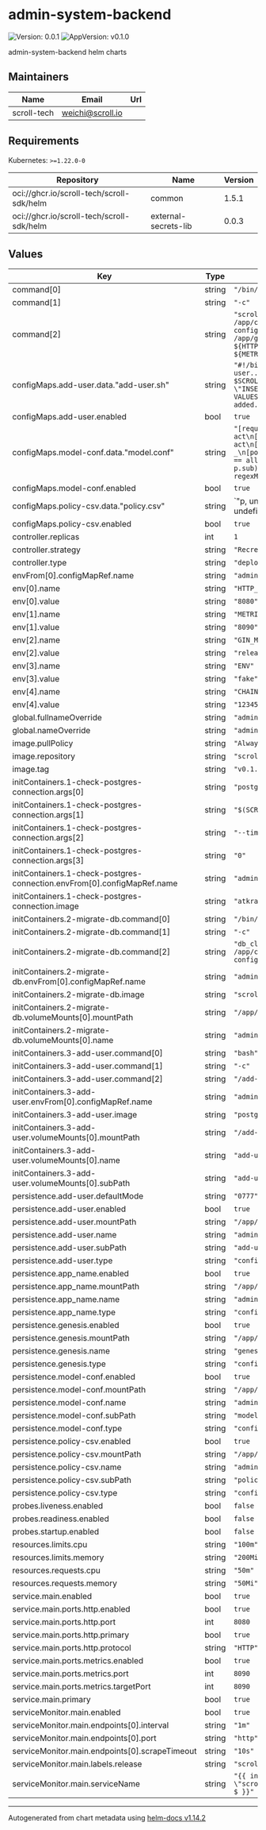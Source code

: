 # admin-system-backend

![Version: 0.0.1](https://img.shields.io/badge/Version-0.0.1-informational?style=flat-square) ![AppVersion: v0.1.0](https://img.shields.io/badge/AppVersion-v0.1.0-informational?style=flat-square)

admin-system-backend helm charts

## Maintainers

| Name | Email | Url |
| ---- | ------ | --- |
| scroll-tech | <weichi@scroll.io> |  |

## Requirements

Kubernetes: `>=1.22.0-0`

| Repository | Name | Version |
|------------|------|---------|
| oci://ghcr.io/scroll-tech/scroll-sdk/helm | common | 1.5.1 |
| oci://ghcr.io/scroll-tech/scroll-sdk/helm | external-secrets-lib | 0.0.3 |

## Values

| Key | Type | Default | Description |
|-----|------|---------|-------------|
| command[0] | string | `"/bin/sh"` |  |
| command[1] | string | `"-c"` |  |
| command[2] | string | `"scroll-admin-system --config /app/config/admin-system-backend-config.json --genesis /app/genesis/genesis.json --http.port ${HTTP_PORT} --metrics --metrics.port ${METRICS_PORT}"` |  |
| configMaps.add-user.data."add-user.sh" | string | `"#!/bin/bash\necho \"Adding user...\"\npsql $SCROLL_ADMIN_AUTH_DB_CONFIG_DSN -c \"INSERT INTO users (username, role) VALUES ('admin', 1);\"\necho \"User added.\"\n"` |  |
| configMaps.add-user.enabled | bool | `true` |  |
| configMaps.model-conf.data."model.conf" | string | `"[request_definition]\nr = sub, obj, act\n[policy_definition]\np = sub, obj, act\n[role_definition]\ng = _, _\n[policy_effect]\ne = some(where (p.eft == allow))\n[matchers]\nm = g(r.sub, p.sub) && regexMatch(r.obj, p.obj) && regexMatch(r.act, p.act)\n"` |  |
| configMaps.model-conf.enabled | bool | `true` |  |
| configMaps.policy-csv.data."policy.csv" | string | `"p, undefined, ^\\/api\\/v1\\/login$, POST\np, undefined, ^\\/api\\/v1\\/otp\\/.*$, (GET)|(POST)\np, read, ^\\/api\\/v1\\/(chunk|batch|bundle|provertask|l2_block|prover|job)\\/.*$, GET\np, read, ^\\/api\\/v1\\/(chunk|batch|bundle|provertask|l2_block|prover)\\/search$, POST\np, readwrite, ^\\/api\\/v1\\/(chunk|batch|bundle|l2_block)\\/.*$, (POST)|(DELETE)\np, readwrite, ^\\/api\\/v1\\/provertask\\/(update|delete)$, (POST)|(DELETE)\np, admin, ^\\/api\\/v1\\/provertask\\/reassign$, POST\np, admin, ^\\/api\\/v1\\/(policy|user|prover_block|partner)\\/.*$,(GET)|(POST)|(DELETE)\np, admin, ^\\/api\\/v1\\/job\\/.*$, POST\ng, read, undefined\ng, readwrite, read\ng, admin, readwrite\n"` |  |
| configMaps.policy-csv.enabled | bool | `true` |  |
| controller.replicas | int | `1` |  |
| controller.strategy | string | `"Recreate"` |  |
| controller.type | string | `"deployment"` |  |
| envFrom[0].configMapRef.name | string | `"admin-system-backend-env"` |  |
| env[0].name | string | `"HTTP_PORT"` |  |
| env[0].value | string | `"8080"` |  |
| env[1].name | string | `"METRICS_PORT"` |  |
| env[1].value | string | `"8090"` |  |
| env[2].name | string | `"GIN_MODE"` |  |
| env[2].value | string | `"release"` |  |
| env[3].name | string | `"ENV"` |  |
| env[3].value | string | `"fake"` |  |
| env[4].name | string | `"CHAIN_ID"` |  |
| env[4].value | string | `"123456"` |  |
| global.fullnameOverride | string | `"admin-system-backend"` |  |
| global.nameOverride | string | `"admin-system-backend"` |  |
| image.pullPolicy | string | `"Always"` |  |
| image.repository | string | `"scrolltech/scroll-admin-system"` |  |
| image.tag | string | `"v0.1.2"` |  |
| initContainers.1-check-postgres-connection.args[0] | string | `"postgresql"` |  |
| initContainers.1-check-postgres-connection.args[1] | string | `"$(SCROLL_ADMIN_AUTH_DB_CONFIG_DSN)"` |  |
| initContainers.1-check-postgres-connection.args[2] | string | `"--timeout"` |  |
| initContainers.1-check-postgres-connection.args[3] | string | `"0"` |  |
| initContainers.1-check-postgres-connection.envFrom[0].configMapRef.name | string | `"admin-system-backend-env"` |  |
| initContainers.1-check-postgres-connection.image | string | `"atkrad/wait4x:latest"` |  |
| initContainers.2-migrate-db.command[0] | string | `"/bin/sh"` |  |
| initContainers.2-migrate-db.command[1] | string | `"-c"` |  |
| initContainers.2-migrate-db.command[2] | string | `"db_cli migrate --config /app/config/admin-system-backend-config.json"` |  |
| initContainers.2-migrate-db.envFrom[0].configMapRef.name | string | `"admin-system-backend-env"` |  |
| initContainers.2-migrate-db.image | string | `"scrolltech/scroll-admin-system:v0.1.2"` |  |
| initContainers.2-migrate-db.volumeMounts[0].mountPath | string | `"/app/config/"` |  |
| initContainers.2-migrate-db.volumeMounts[0].name | string | `"admin-system-backend"` |  |
| initContainers.3-add-user.command[0] | string | `"bash"` |  |
| initContainers.3-add-user.command[1] | string | `"-c"` |  |
| initContainers.3-add-user.command[2] | string | `"/add-user.sh"` |  |
| initContainers.3-add-user.envFrom[0].configMapRef.name | string | `"admin-system-backend-env"` |  |
| initContainers.3-add-user.image | string | `"postgres:latest"` |  |
| initContainers.3-add-user.volumeMounts[0].mountPath | string | `"/add-user.sh"` |  |
| initContainers.3-add-user.volumeMounts[0].name | string | `"add-user"` |  |
| initContainers.3-add-user.volumeMounts[0].subPath | string | `"add-user.sh"` |  |
| persistence.add-user.defaultMode | string | `"0777"` |  |
| persistence.add-user.enabled | bool | `true` |  |
| persistence.add-user.mountPath | string | `"/app/conf/add-user.sh"` |  |
| persistence.add-user.name | string | `"admin-system-backend-add-user"` |  |
| persistence.add-user.subPath | string | `"add-user.sh"` |  |
| persistence.add-user.type | string | `"configMap"` |  |
| persistence.app_name.enabled | bool | `true` |  |
| persistence.app_name.mountPath | string | `"/app/config/"` |  |
| persistence.app_name.name | string | `"admin-system-backend-config"` |  |
| persistence.app_name.type | string | `"configMap"` |  |
| persistence.genesis.enabled | bool | `true` |  |
| persistence.genesis.mountPath | string | `"/app/genesis/"` |  |
| persistence.genesis.name | string | `"genesis-config"` |  |
| persistence.genesis.type | string | `"configMap"` |  |
| persistence.model-conf.enabled | bool | `true` |  |
| persistence.model-conf.mountPath | string | `"/app/conf/model.conf"` |  |
| persistence.model-conf.name | string | `"admin-system-backend-model-conf"` |  |
| persistence.model-conf.subPath | string | `"model.conf"` |  |
| persistence.model-conf.type | string | `"configMap"` |  |
| persistence.policy-csv.enabled | bool | `true` |  |
| persistence.policy-csv.mountPath | string | `"/app/conf/policy.csv"` |  |
| persistence.policy-csv.name | string | `"admin-system-backend-policy-csv"` |  |
| persistence.policy-csv.subPath | string | `"policy.csv"` |  |
| persistence.policy-csv.type | string | `"configMap"` |  |
| probes.liveness.enabled | bool | `false` |  |
| probes.readiness.enabled | bool | `false` |  |
| probes.startup.enabled | bool | `false` |  |
| resources.limits.cpu | string | `"100m"` |  |
| resources.limits.memory | string | `"200Mi"` |  |
| resources.requests.cpu | string | `"50m"` |  |
| resources.requests.memory | string | `"50Mi"` |  |
| service.main.enabled | bool | `true` |  |
| service.main.ports.http.enabled | bool | `true` |  |
| service.main.ports.http.port | int | `8080` |  |
| service.main.ports.http.primary | bool | `true` |  |
| service.main.ports.http.protocol | string | `"HTTP"` |  |
| service.main.ports.metrics.enabled | bool | `true` |  |
| service.main.ports.metrics.port | int | `8090` |  |
| service.main.ports.metrics.targetPort | int | `8090` |  |
| service.main.primary | bool | `true` |  |
| serviceMonitor.main.enabled | bool | `true` |  |
| serviceMonitor.main.endpoints[0].interval | string | `"1m"` |  |
| serviceMonitor.main.endpoints[0].port | string | `"http"` |  |
| serviceMonitor.main.endpoints[0].scrapeTimeout | string | `"10s"` |  |
| serviceMonitor.main.labels.release | string | `"scroll-stack"` |  |
| serviceMonitor.main.serviceName | string | `"{{ include \"scroll.common.lib.chart.names.fullname\" $ }}"` |  |

----------------------------------------------
Autogenerated from chart metadata using [helm-docs v1.14.2](https://github.com/norwoodj/helm-docs/releases/v1.14.2)
